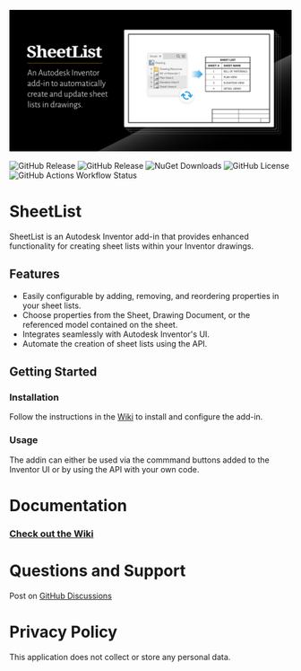 ![open-graph-preview-img](https://raw.githubusercontent.com/bretleasure/SheetList/82c43b4a4916f0fe861f9885fe8dba133a491d8a/img/open-graph-preview-img.png)

![GitHub Release](https://img.shields.io/github/v/release/bretleasure/sheetlist?display_name=release&logo=github&label=release&link=https%3A%2F%2Fgithub.com%2Fbretleasure%2FSheetList%2Freleases)
    ![GitHub Release](https://img.shields.io/github/v/release/bretleasure/sheetlist?include_prereleases&display_name=release&logo=github&label=latest%20build&link=https%3A%2F%2Fgithub.com%2Fbretleasure%2FSheetList%2Freleases)
    ![NuGet Downloads](https://img.shields.io/nuget/dt/sheetlist?logo=nuget&color=9932CC)
    ![GitHub License](https://img.shields.io/github/license/bretleasure/sheetlist?color=salmon)
    ![GitHub Actions Workflow Status](https://img.shields.io/github/actions/workflow/status/bretleasure/sheetlist/build-deploy.yml?logo=githubactions&logoColor=white&label=Build%20and%20Deploy&link=https%3A%2F%2Fgithub.com%2Fbretleasure%2FSheetList%2Factions%2Fworkflows%2Fbuild-deploy.yml)



# SheetList

SheetList is an Autodesk Inventor add-in that provides enhanced functionality for creating sheet lists within your Inventor drawings.

## Features

- Easily configurable by adding, removing, and reordering properties in your sheet lists.
- Choose properties from the Sheet, Drawing Document, or the referenced model contained on the sheet.
- Integrates seamlessly with Autodesk Inventor's UI.
- Automate the creation of sheet lists using the API.

## Getting Started

### Installation

Follow the instructions in the [Wiki](https://github.com/bretleasure/SheetList/wiki) to install and configure the add-in.

### Usage

The addin can either be used via the commmand buttons added to the Inventor UI or by using the API with your own code. 

# Documentation

### [Check out the Wiki](https://github.com/bretleasure/SheetList/wiki)

# Questions and Support

Post on [GitHub Discussions](https://github.com/bretleasure/SheetList/discussions)

# Privacy Policy

This application does not collect or store any personal data.
